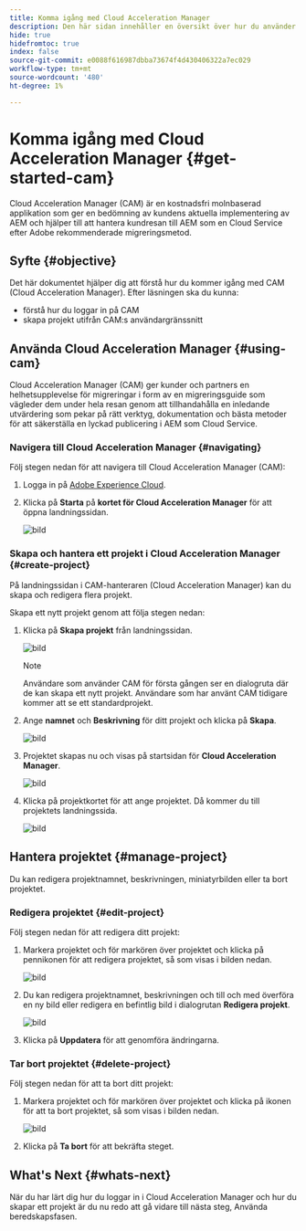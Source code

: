```yaml
---
title: Komma igång med Cloud Acceleration Manager
description: Den här sidan innehåller en översikt över hur du använder och kommer igång med Cloud Acceleration Manager.
hide: true
hidefromtoc: true
index: false
source-git-commit: e0088f616987dbba73674f4d430406322a7ec029
workflow-type: tm+mt
source-wordcount: '480'
ht-degree: 1%

---
```



# Komma igång med Cloud Acceleration Manager {#get-started-cam}

Cloud Acceleration Manager (CAM) är en kostnadsfri molnbaserad applikation som ger en bedömning av kundens aktuella implementering av AEM och hjälper till att hantera kundresan till AEM som en Cloud Service efter Adobe rekommenderade migreringsmetod.

## Syfte {#objective}

Det här dokumentet hjälper dig att förstå hur du kommer igång med CAM (Cloud Acceleration Manager). Efter läsningen ska du kunna:

* förstå hur du loggar in på CAM
* skapa projekt utifrån CAM:s användargränssnitt

## Använda Cloud Acceleration Manager {#using-cam}

Cloud Acceleration Manager (CAM) ger kunder och partners en helhetsupplevelse för migreringar i form av en migreringsguide som vägleder dem under hela resan genom att tillhandahålla en inledande utvärdering som pekar på rätt verktyg, dokumentation och bästa metoder för att säkerställa en lyckad publicering i AEM som Cloud Service.

### Navigera till Cloud Acceleration Manager {#navigating}

Följ stegen nedan för att navigera till Cloud Acceleration Manager (CAM):

1. Logga in på [Adobe Experience Cloud](https://experience.adobe.com).

1. Klicka på **Starta** på **kortet för Cloud Acceleration Manager** för att öppna landningssidan.

   ![bild](/help/move-to-cloud-service/cloud-acceleration-manager/assets/cam-1.png)

### Skapa och hantera ett projekt i Cloud Acceleration Manager {#create-project}

På landningssidan i CAM-hanteraren (Cloud Acceleration Manager) kan du skapa och redigera flera projekt.

Skapa ett nytt projekt genom att följa stegen nedan:

1. Klicka på **Skapa projekt** från landningssidan.

   ![bild](/help/move-to-cloud-service/cloud-acceleration-manager/assets/cam-2.png)

   >[!NOTE]
   >Användare som använder CAM för första gången ser en dialogruta där de kan skapa ett nytt projekt. Användare som har använt CAM tidigare kommer att se ett standardprojekt.

1. Ange **namnet** och **Beskrivning** för ditt projekt och klicka på **Skapa**.

   ![bild](/help/move-to-cloud-service/cloud-acceleration-manager/assets/cam-3.png)

1. Projektet skapas nu och visas på startsidan för **Cloud Acceleration Manager**.

   ![bild](/help/move-to-cloud-service/cloud-acceleration-manager/assets/cam-landing.png)

1. Klicka på projektkortet för att ange projektet. Då kommer du till projektets landningssida.

   ![bild](/help/move-to-cloud-service/cloud-acceleration-manager/assets/cam-5.png)

## Hantera projektet {#manage-project}

Du kan redigera projektnamnet, beskrivningen, miniatyrbilden eller ta bort projektet.

### Redigera projektet {#edit-project}

Följ stegen nedan för att redigera ditt projekt:

1. Markera projektet och för markören över projektet och klicka på pennikonen för att redigera projektet, så som visas i bilden nedan.

   ![bild](/help/move-to-cloud-service/cloud-acceleration-manager/assets/cam-4.png)

1. Du kan redigera projektnamnet, beskrivningen och till och med överföra en ny bild eller redigera en befintlig bild i dialogrutan **Redigera projekt**.

   ![bild](/help/move-to-cloud-service/cloud-acceleration-manager/assets/cam-edit.png)

1. Klicka på **Uppdatera** för att genomföra ändringarna.

### Tar bort projektet {#delete-project}

Följ stegen nedan för att ta bort ditt projekt:

1. Markera projektet och för markören över projektet och klicka på ikonen för att ta bort projektet, så som visas i bilden nedan.

   ![bild](/help/move-to-cloud-service/cloud-acceleration-manager/assets/cam-4.png)

1. Klicka på **Ta bort** för att bekräfta steget.

## What&#39;s Next {#whats-next}

När du har lärt dig hur du loggar in i Cloud Acceleration Manager och hur du skapar ett projekt är du nu redo att gå vidare till nästa steg, Använda beredskapsfasen.